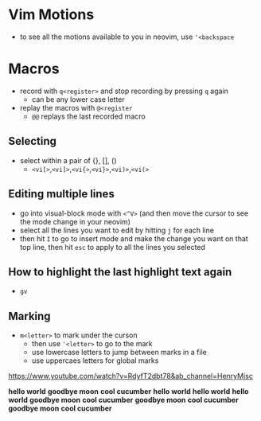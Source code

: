 # Vim Motions

- to see all the motions available to you in neovim, use `'<backspace`

# Macros

- record with `q<register>` and stop recording by pressing `q` again
  - <register> can be any lower case letter
- replay the macros with `@<register`
  - `@@` replays the last recorded macro

## Selecting

- select within a pair of {}, [], ()
  - `<vi[>`,`<vi]>`,`<vi{>`,`<vi}>`,`<vi)>`,`<vi(>`

## Editing multiple lines

- go into visual-block mode with `<^V>` (and then move the cursor to see the mode change in your neovim)
- select all the lines you want to edit by hitting `j` for each line
- then hit `I` to go to insert mode and make the change you want on that top line, then hit `esc` to apply to all the lines you selected

## How to highlight the last highlight text again

- `gv`

## Marking

- `m<letter>` to mark under the curson
  - then use `'<letter>` to go to the mark
  - use lowercase letters to jump between marks in a file
  - use uppercaes letters for global marks

https://www.youtube.com/watch?v=RdyfT2dbt78&ab_channel=HenryMisc

<b>hello world</b>
<b>goodbye moon</b>
<b>cool cucumber</b>
<b>hello world</b>
<b>hello world</b>
<b>hello world</b>
<b>goodbye moon</b>
<b>cool cucumber</b>
<b>goodbye moon</b>
<b>cool cucumber</b>
<b>goodbye moon</b>
<b>cool cucumber</b>
